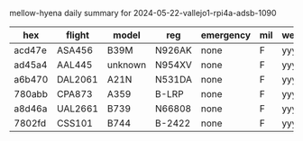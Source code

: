 mellow-hyena daily summary for 2024-05-22-vallejo1-rpi4a-adsb-1090

|hex|flight|model|reg|emergency|mil|weirdo|
|--|--|--|--|--|--|--|
|acd47e|ASA456|B39M|N926AK|none|F|yyy|
|ad45a4|AAL445|unknown|N954XV|none|F|yyy|
|a6b470|DAL2061|A21N|N531DA|none|F|yyy|
|780abb|CPA873|A359|B-LRP|none|F|yyy|
|a8d46a|UAL2661|B739|N66808|none|F|yyy|
|7802fd|CSS101|B744|B-2422|none|F|yyy|
